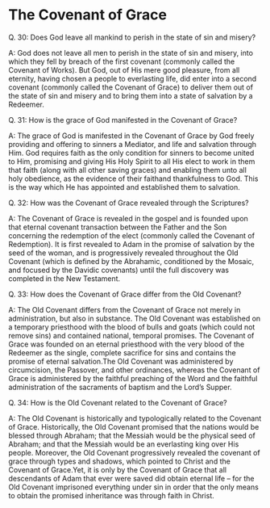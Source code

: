 # The Covenant of Grace

Q. 30: Does God leave all mankind to perish in the state of sin and misery?

A: God does not leave all men to perish in the state of sin and misery, into which they fell by breach of the first covenant (commonly called the Covenant of Works). But God, out of His mere good pleasure, from all eternity, having chosen a people to everlasting life, did enter into a second covenant (commonly called the Covenant of Grace) to deliver them out of the state of sin and misery and to bring them into a state of salvation by a Redeemer.

Q. 31: How is the grace of God manifested in the Covenant of Grace?

A: The grace of God is manifested in the Covenant of Grace by God freely providing and offering to sinners a Mediator, and life and salvation through Him. God requires faith as the only condition for sinners to become united to Him, promising and giving His Holy Spirit to all His elect to work in them that faith (along with all other saving graces) and enabling them unto all holy obedience, as the evidence of their faithand thankfulness to God. This is the way which He has appointed and established them to salvation.

Q. 32: How was the Covenant of Grace revealed through the Scriptures?

A: The Covenant of Grace is revealed in the gospel and is founded upon that eternal covenant transaction between the Father and the Son concerning the redemption of the elect (commonly called the Covenant of Redemption). It is first revealed to Adam in the promise of salvation by the seed of the woman, and is progressively revealed throughout the Old Covenant (which is defined by the Abrahamic, conditioned by the Mosaic, and focused by the Davidic covenants) until the full discovery was completed in the New Testament.

Q. 33: How does the Covenant of Grace differ from the Old Covenant?

A: The Old Covenant differs from the Covenant of Grace not merely in administration, but also in substance. The Old Covenant was established on a temporary priesthood with the blood of bulls and goats (which could not remove sins) and contained national, temporal promises. The Covenant of Grace was founded on an eternal priesthood with the very blood of the Redeemer as the single, complete sacrifice for sins and contains the promise of eternal salvation.The Old Covenant was administered by circumcision, the Passover, and other ordinances, whereas the Covenant of Grace is administered by the faithful preaching of the Word and the faithful administration of the sacraments of baptism and the Lord’s Supper.

Q. 34: How is the Old Covenant related to the Covenant of Grace?

A: The Old Covenant is historically and typologically related to the Covenant of Grace. Historically, the Old Covenant promised that the nations would be blessed through Abraham; that the Messiah would be the physical seed of Abraham; and that the Messiah would be an everlasting king over His people. Moreover, the Old Covenant progressively revealed the covenant of grace through types and shadows, which pointed to Christ and the Covenant of Grace.Yet, it is only by the Covenant of Grace that all descendants of Adam that ever were saved did obtain eternal life – for the Old Covenant imprisoned everything under sin in order that the only means to obtain the promised inheritance was through faith in Christ.

